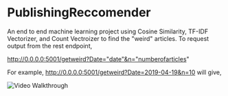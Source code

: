 # PublishingReccomender
An end to end machine learning project using Cosine Similarity, TF-IDF Vectorizer, and Count Vectroizer to find the "weird" articles.
To request output from the rest endpoint, 

http://0.0.0.0:5001/getweird?Date="date"&n="numberofarticles" 

For example, http://0.0.0.0:5001/getweird?Date=2019-04-19&n=10 will give, 

<img src='pic.gif' title='Video Walkthrough' width='' alt='Video Walkthrough' />




